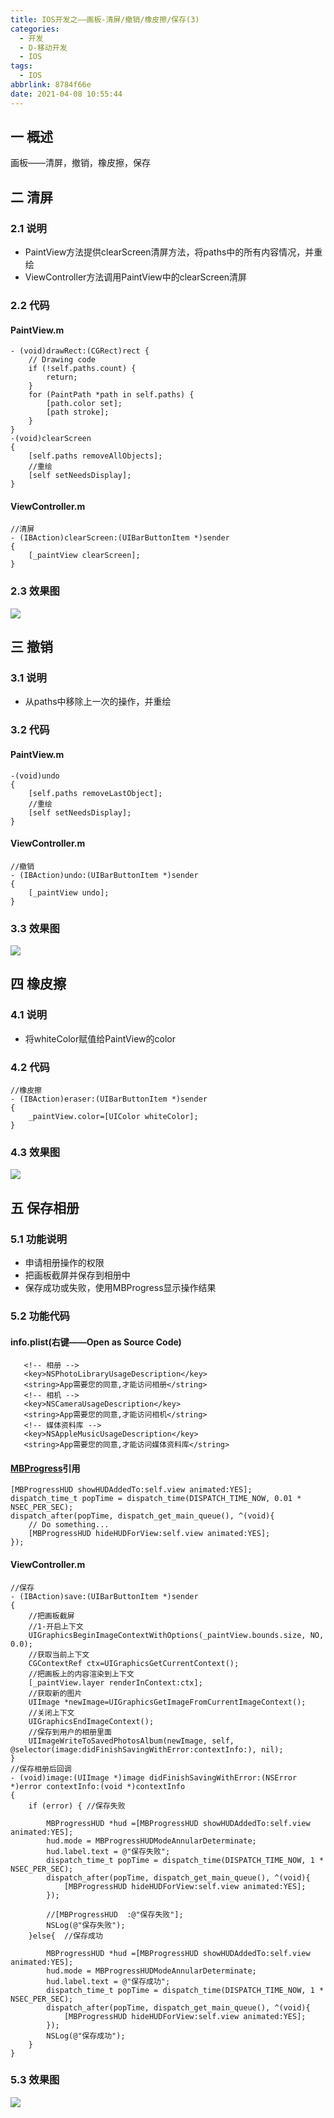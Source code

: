 ```yaml
---
title: IOS开发之——画板-清屏/撤销/橡皮擦/保存(3)
categories:
  - 开发
  - D-移动开发
  - IOS
tags:
  - IOS
abbrlink: 8784f66e
date: 2021-04-08 10:55:44
---
```

## 一 概述

画板——清屏，撤销，橡皮擦，保存

<!--more-->

## 二 清屏

### 2.1 说明

* PaintView方法提供clearScreen清屏方法，将paths中的所有内容情况，并重绘
* ViewController方法调用PaintView中的clearScreen清屏

### 2.2 代码

#### PaintView.m

```
- (void)drawRect:(CGRect)rect {
    // Drawing code
    if (!self.paths.count) {
        return;
    }
    for (PaintPath *path in self.paths) {
        [path.color set];
        [path stroke];
    }
}
-(void)clearScreen
{
    [self.paths removeAllObjects];
    //重绘
    [self setNeedsDisplay];
}
```

#### ViewController.m

```
//清屏
- (IBAction)clearScreen:(UIBarButtonItem *)sender
{
    [_paintView clearScreen];
}
```

### 2.3 效果图

![][1]
## 三 撤销

### 3.1 说明

* 从paths中移除上一次的操作，并重绘

### 3.2 代码

#### PaintView.m

```
-(void)undo
{
    [self.paths removeLastObject];
    //重绘
    [self setNeedsDisplay];
}
```

#### ViewController.m

```
//撤销
- (IBAction)undo:(UIBarButtonItem *)sender
{
    [_paintView undo];
}
```

### 3.3 效果图
![][2]
## 四 橡皮擦

### 4.1 说明

* 将whiteColor赋值给PaintView的color

### 4.2 代码

```
//橡皮擦
- (IBAction)eraser:(UIBarButtonItem *)sender
{
    _paintView.color=[UIColor whiteColor];
}
```

### 4.3 效果图
![][3]
## 五 保存相册

### 5.1 功能说明

* 申请相册操作的权限
* 把画板截屏并保存到相册中
* 保存成功或失败，使用MBProgress显示操作结果

### 5.2 功能代码

#### info.plist(右键——Open as Source Code)

```
   <!-- 相册 -->
   <key>NSPhotoLibraryUsageDescription</key>
   <string>App需要您的同意,才能访问相册</string>
   <!-- 相机 -->
   <key>NSCameraUsageDescription</key>
   <string>App需要您的同意,才能访问相机</string>
   <!-- 媒体资料库 -->
   <key>NSAppleMusicUsageDescription</key>
   <string>App需要您的同意,才能访问媒体资料库</string> 
```

#### [MBProgress](https://github.com/jdg/MBProgressHUD)引用

```
[MBProgressHUD showHUDAddedTo:self.view animated:YES];
dispatch_time_t popTime = dispatch_time(DISPATCH_TIME_NOW, 0.01 * NSEC_PER_SEC);
dispatch_after(popTime, dispatch_get_main_queue(), ^(void){
	// Do something...
	[MBProgressHUD hideHUDForView:self.view animated:YES];
});
```

#### ViewController.m

```
//保存
- (IBAction)save:(UIBarButtonItem *)sender
{
    //把画板截屏
    //1-开启上下文
    UIGraphicsBeginImageContextWithOptions(_paintView.bounds.size, NO, 0.0);
    //获取当前上下文
    CGContextRef ctx=UIGraphicsGetCurrentContext();
    //把画板上的内容渲染到上下文
    [_paintView.layer renderInContext:ctx];
    //获取新的图片
    UIImage *newImage=UIGraphicsGetImageFromCurrentImageContext();
    //关闭上下文
    UIGraphicsEndImageContext();
    //保存到用户的相册里面
    UIImageWriteToSavedPhotosAlbum(newImage, self, @selector(image:didFinishSavingWithError:contextInfo:), nil);
}
//保存相册后回调
- (void)image:(UIImage *)image didFinishSavingWithError:(NSError *)error contextInfo:(void *)contextInfo
{
    if (error) { //保存失败
        
        MBProgressHUD *hud =[MBProgressHUD showHUDAddedTo:self.view animated:YES];
        hud.mode = MBProgressHUDModeAnnularDeterminate;
        hud.label.text = @"保存失败";
        dispatch_time_t popTime = dispatch_time(DISPATCH_TIME_NOW, 1 * NSEC_PER_SEC);
        dispatch_after(popTime, dispatch_get_main_queue(), ^(void){
            [MBProgressHUD hideHUDForView:self.view animated:YES];
        });
        
        //[MBProgressHUD  :@"保存失败"];
        NSLog(@"保存失败");
    }else{  //保存成功
        
        MBProgressHUD *hud =[MBProgressHUD showHUDAddedTo:self.view animated:YES];
        hud.mode = MBProgressHUDModeAnnularDeterminate;
        hud.label.text = @"保存成功";
        dispatch_time_t popTime = dispatch_time(DISPATCH_TIME_NOW, 1 * NSEC_PER_SEC);
        dispatch_after(popTime, dispatch_get_main_queue(), ^(void){
            [MBProgressHUD hideHUDForView:self.view animated:YES];
        });
        NSLog(@"保存成功");
    }
}
```

### 5.3 效果图

![][4]


[1]:https://cdn.staticaly.com/gh/PGzxc/CDN/master/blog-ios/ios-draw-clean-screen.gif
[2]:https://cdn.staticaly.com/gh/PGzxc/CDN/master/blog-ios/ios-draw-undo.gif
[3]:https://cdn.staticaly.com/gh/PGzxc/CDN/master/blog-ios/ios-draw-eraser.gif
[4]:https://cdn.staticaly.com/gh/PGzxc/CDN/master/blog-ios/ios-draw-capture-save.gif

